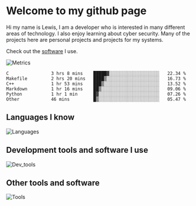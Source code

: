 # Welcome to my github page
Hi my name is Lewis, I am a developer who is interested in many different areas of technology. I also enjoy learning about cyber security. Many of the projects here are personal projects and projects for my systems.

Check out the [software](https://github.com/awesomelewis2007/awesomelewis2007/blob/master/software.md) I use.

![Metrics](https://raw.githubusercontent.com/awesomelewis2007/awesomelewis2007/master/github-metrics.svg)

<!--START_SECTION:waka-->

```text
C                3 hrs 8 mins    █████▓░░░░░░░░░░░░░░░░░░░   22.34 %
Makefile         2 hrs 20 mins   ████▒░░░░░░░░░░░░░░░░░░░░   16.73 %
C++              1 hr 53 mins    ███▒░░░░░░░░░░░░░░░░░░░░░   13.52 %
Markdown         1 hr 16 mins    ██▒░░░░░░░░░░░░░░░░░░░░░░   09.06 %
Python           1 hr 1 min      █▓░░░░░░░░░░░░░░░░░░░░░░░   07.26 %
Other            46 mins         █▒░░░░░░░░░░░░░░░░░░░░░░░   05.47 %
```

<!--END_SECTION:waka-->

## Languages I know
![Languages](https://skillicons.dev/icons?i=python,cpp,cs,c,javascript,nodejs,dotnet,bash,css,html,rust)
## Development tools and software I use
![Dev_tools](https://skillicons.dev/icons?i=git,docker,github,googlecloud,vscode,visualstudio,raspberrypi,linux,powershell,replit)
## Other tools and software
![Tools](https://skillicons.dev/icons?i=blender,ps,pr,ai,xd,figma)

